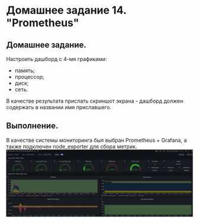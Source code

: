 # Домашнее задание 14. "Prometheus"

## Домашнее задание.

Настроить дашборд с 4-мя графиками:
- память;
- процессор;
- диск;
- сеть.

В качестве результата прислать скриншот экрана - дашборд должен содержать в названии имя приславшего.

## Выполнение.

В качестве системы мониторинга был выбран Prometheus + Grafana, а также подключен node_exporter для сбора метрик.
![](grafana.png)
